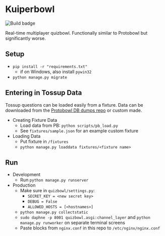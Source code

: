 # Kuiperbowl
![Build badge](https://travis-ci.org/jasmaa/kuiperbowl.svg?branch=master)

Real-time multiplayer quizbowl. Functionally similar to Protobowl but significantly worse.

## Setup
  - `pip install -r "requirements.txt"`
    - if on Windows, also install `pywin32`
  - `python manage.py migrate`

## Entering in Tossup Data
Tossup questions can be loaded easily from a fixture. Data can be downloaded
from the [Protobowl DB dumps repo](https://github.com/neotenic/database-dumps)
or custom made.

  - Creating Fixture Data
    - Load data from PB: `python scripts/pb_load.py`
	- See `fixtures/sample.json` for an example custom fixture
  - Loading Data
    - Put fixture in `/fixtures`
	- `python manage.py loaddata fixtures/<fixture name>`

## Run

  - Development
    - Run `python manage.py runserver`
  - Production
    - Make sure in `quizbowl/settings.py`:
      - `SECRET_KEY = <new secret key>`
      - `DEBUG = False`
	  - `ALLOWED_HOSTS = [<hostnames>]`
    - `python manage.py collectstatic`
    - `sudo daphne -p 8001 quizbowl.asgi:channel_layer` and `python manage.py runworker` on separate terminal screens
    - Paste blocks from `nginx.conf` in this repo to `/etc/nginx/nginx.conf`